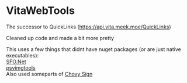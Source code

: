 # VitaWebTools
The successor to QuickLinks (https://api.vita.meek.moe/QuickLinks)  

Cleaned up code and made a bit more pretty  

This uses a few things that didnt have nuget packages (or are just native executables):  
[SFO.Net](https://github.com/KuromeSan/Sfo.NET)  
[psvimgtools](https://github.com/yifanlu/psvimgtools)  
Also used someparts of [Chovy Sign](https://github.com/KuromeSan/chovy-sign)
